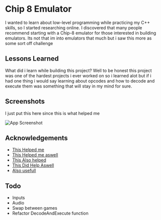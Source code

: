 
# Chip 8 Emulator

I wanted to learn about low-level programming while practicing my C++ skills, so I started researching online. I discovered that many people recommend starting with a Chip-8 emulator for those interested in building emulators. Its not that im into emulators that much but i saw this more as some sort off challenge 




## Lessons Learned

What did i learn while building this project? 
Well to be honest this project was one of the hardest projects i ever worked on so i learned alot but if i had one thing i would say learning about opcodes and how to decode and execute them was something that will stay in my mind for sure. 



## Screenshots
I just put this here since this is what helped me 

![App Screenshot]([https://via.placeholder.com/468x300?text=App+Screenshot+Here](https://github.com/BradleyLauweres/CHIP-8_Emulator/blob/main/CHIP8Emulator/Screenshots/screen.png))


## Acknowledgements

 - [This Helped me](https://multigesture.net/articles/how-to-write-an-emulator-chip-8-interpreter/)
 - [This Helped me aswell](http://www.codeslinger.co.uk/pages/projects/chip8.html)
 - [This Also helped](https://github.com/sarbajitsaha/Chip-8-Emulator/blob/master/src/chip8.cpp)
 - [This Did Help Aswell](https://austinmorlan.com/posts/chip8_emulator/)
 - [Also usefull](https://chip-8.github.io/extensions/)



## Todo

- Inputs 
- Audio
- Swap between games
- Refactor DecodeAndExecute function

